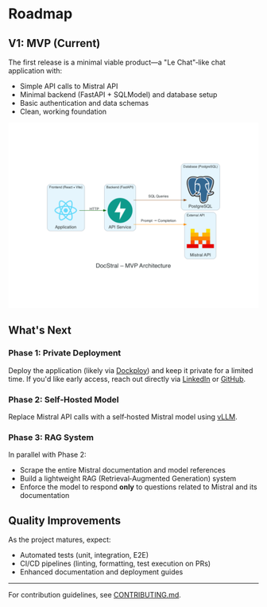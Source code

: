 # Roadmap

## V1: MVP (Current)

The first release is a minimal viable product—a "Le Chat"‑like chat application with:

- Simple API calls to Mistral API
- Minimal backend (FastAPI + SQLModel) and database setup
- Basic authentication and data schemas
- Clean, working foundation

![mvp_architecture.png](docs/mvp_architecture.png)

## What's Next

### Phase 1: Private Deployment

Deploy the application (likely via [Dockploy](https://dockploy.com)) and keep it private for a limited time. If you'd like early access, reach out directly via [LinkedIn](https://www.linkedin.com/in/tanguy-pauvret) or [GitHub](https://github.com/Bima42).

### Phase 2: Self‑Hosted Model

Replace Mistral API calls with a self‑hosted Mistral model using [vLLM](https://github.com/vllm-project/vllm).

### Phase 3: RAG System

In parallel with Phase 2:

- Scrape the entire Mistral documentation and model references
- Build a lightweight RAG (Retrieval‑Augmented Generation) system
- Enforce the model to respond **only** to questions related to Mistral and its documentation


## Quality Improvements

As the project matures, expect:

- Automated tests (unit, integration, E2E)
- CI/CD pipelines (linting, formatting, test execution on PRs)
- Enhanced documentation and deployment guides

---

For contribution guidelines, see [CONTRIBUTING.md](./CONTRIBUTING.md).